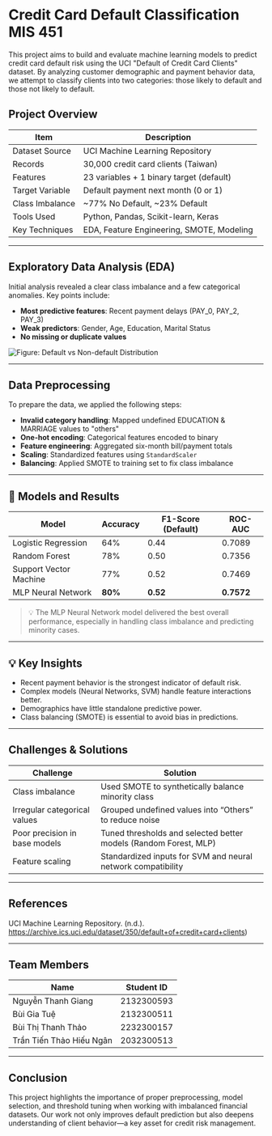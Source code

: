 # Credit Card Default Classification MIS 451

This project aims to build and evaluate machine learning models to predict credit card default risk using the UCI "Default of Credit Card Clients" dataset. By analyzing customer demographic and payment behavior data, we attempt to classify clients into two categories: those likely to default and those not likely to default.

## Project Overview

| Item                        | Description                                |
|----------------------------|--------------------------------------------|
| Dataset Source             | UCI Machine Learning Repository             |
| Records                    | 30,000 credit card clients (Taiwan)        |
| Features                   | 23 variables + 1 binary target (default)    |
| Target Variable            | Default payment next month (0 or 1)         |
| Class Imbalance            | ~77% No Default, ~23% Default               |
| Tools Used                 | Python, Pandas, Scikit-learn, Keras         |
| Key Techniques             | EDA, Feature Engineering, SMOTE, Modeling   |

---

## Exploratory Data Analysis (EDA)

Initial analysis revealed a clear class imbalance and a few categorical anomalies. Key points include:

- **Most predictive features**: Recent payment delays (PAY_0, PAY_2, PAY_3)
- **Weak predictors**: Gender, Age, Education, Marital Status
- **No missing or duplicate values**
  
![Figure: Default vs Non-default Distribution](path_to_fig1.png)

---

## Data Preprocessing

To prepare the data, we applied the following steps:

- **Invalid category handling**: Mapped undefined EDUCATION & MARRIAGE values to "others"
- **One-hot encoding**: Categorical features encoded to binary
- **Feature engineering**: Aggregated six-month bill/payment totals
- **Scaling**: Standardized features using `StandardScaler`
- **Balancing**: Applied SMOTE to training set to fix class imbalance

---

## 🧠 Models and Results

| Model                  | Accuracy | F1-Score (Default) | ROC-AUC |
|------------------------|----------|--------------------|---------|
| Logistic Regression    | 64%      | 0.44               | 0.7089  |
| Random Forest          | 78%      | 0.50               | 0.7356  |
| Support Vector Machine | 77%      | 0.52               | 0.7469  |
| MLP Neural Network     | **80%**  | **0.52**           | **0.7572** |

> 💡 The MLP Neural Network model delivered the best overall performance, especially in handling class imbalance and predicting minority cases.

---

## 💡 Key Insights

- Recent payment behavior is the strongest indicator of default risk.
- Complex models (Neural Networks, SVM) handle feature interactions better.
- Demographics have little standalone predictive power.
- Class balancing (SMOTE) is essential to avoid bias in predictions.

---

## Challenges & Solutions

| Challenge                      | Solution                                                              |
|-------------------------------|-----------------------------------------------------------------------|
| Class imbalance               | Used SMOTE to synthetically balance minority class                    |
| Irregular categorical values  | Grouped undefined values into “Others” to reduce noise                |
| Poor precision in base models | Tuned thresholds and selected better models (Random Forest, MLP)      |
| Feature scaling               | Standardized inputs for SVM and neural network compatibility           |

---

## References

UCI Machine Learning Repository. (n.d.). https://archive.ics.uci.edu/dataset/350/default+of+credit+card+clients)

---

## Team Members

| Name                      | Student ID     |
|---------------------------|----------------|
| Nguyễn Thanh Giang        | 2132300593     |
| Bùi Gia Tuệ               | 2132300511     |
| Bùi Thị Thanh Thảo        | 2232300157     |
| Trần Tiến Thảo Hiếu Ngân  | 2032300513     |

---

## Conclusion

This project highlights the importance of proper preprocessing, model selection, and threshold tuning when working with imbalanced financial datasets. Our work not only improves default prediction but also deepens understanding of client behavior—a key asset for credit risk management.



